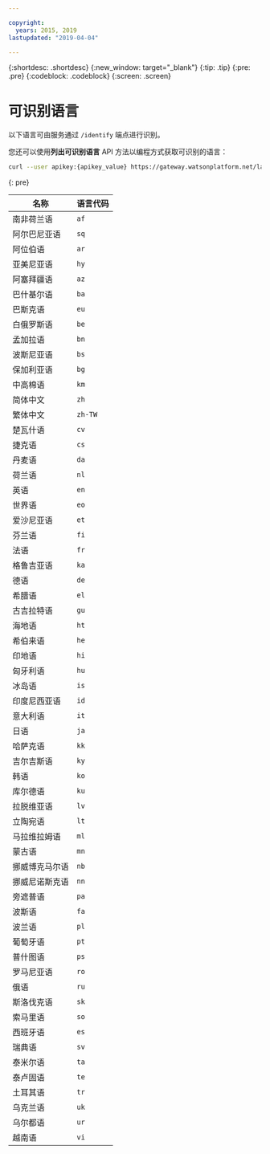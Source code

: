 ```yaml
---

copyright:
  years: 2015, 2019
lastupdated: "2019-04-04"

---
```


{:shortdesc: .shortdesc}
{:new_window: target="_blank"}
{:tip: .tip}
{:pre: .pre}
{:codeblock: .codeblock}
{:screen: .screen}

# 可识别语言

以下语言可由服务通过 `/identify` 端点进行识别。 

您还可以使用**列出可识别语言** API 方法以编程方式获取可识别的语言：

```bash
curl --user apikey:{apikey_value} https://gateway.watsonplatform.net/language-translator/api/v3/identifiable_languages?version=2018-05-01
```
{: pre}

<table>
 <thead>
  <th>
   名称
  </th>
  <th>
   语言代码
  </th>
  <tbody>
   <tr>
    <td>
     南非荷兰语
    </td>
    <td>
     <code>af</code>
    </td>
   </tr>
   <tr>
    <td>
     阿尔巴尼亚语
    </td>
    <td>
     <code>sq</code>
    </td>
   </tr>
   <tr>
    <td>
     阿位伯语
    </td>
    <td>
     <code>ar</code>
    </td>
   </tr>
   <tr>
    <td>
     亚美尼亚语
    </td>
    <td>
     <code>hy</code>
    </td>
   </tr>
   <tr>
    <td>
     阿塞拜疆语
    </td>
    <td>
     <code>az</code>
    </td>
   </tr>
   <tr>
    <td>
     巴什基尔语
    </td>
    <td>
     <code>ba</code>
    </td>
   </tr>
   <tr>
    <td>
     巴斯克语
    </td>
    <td>
     <code>eu</code>
    </td>
   </tr>
   <tr>
    <td>
     白俄罗斯语
    </td>
    <td>
     <code>be</code>
    </td>
   </tr>
   <tr>
    <td>
     孟加拉语
    </td>
    <td>
     <code>bn</code>
    </td>
   </tr>
   <tr>
    <td>
     波斯尼亚语
    </td>
    <td>
     <code>bs</code>
    </td>
   </tr>
   <tr>
    <td>
     保加利亚语
    </td>
    <td>
     <code>bg</code>
    </td>
   </tr>
   <tr>
    <td>
     中高棉语
    </td>
    <td>
     <code>km</code>
    </td>
   </tr>
   <tr>
    <td>
     简体中文
    </td>
    <td>
     <code>zh</code>
    </td>
   </tr>
   <tr>
    <td>
     繁体中文
    </td>
    <td>
     <code>zh-TW</code>
    </td>
   </tr>
   <tr>
    <td>
     楚瓦什语
    </td>
    <td>
     <code>cv</code>
    </td>
   </tr>
   <tr>
    <td>
     捷克语
    </td>
    <td>
     <code>cs</code>
    </td>
   </tr>
   <tr>
    <td>
     丹麦语
    </td>
    <td>
     <code>da</code>
    </td>
   </tr>
   <tr>
    <td>
     荷兰语
    </td>
    <td>
     <code>nl</code>
    </td>
   </tr>
   <tr>
    <td>
     英语
    </td>
    <td>
     <code>en</code>
    </td>
   </tr>
   <tr>
    <td>
     世界语
    </td>
    <td>
     <code>eo</code>
    </td>
   </tr>
   <tr>
    <td>
     爱沙尼亚语
    </td>
    <td>
     <code>et</code>
    </td>
   </tr>
   <tr>
    <td>
     芬兰语
    </td>
    <td>
     <code>fi</code>
    </td>
   </tr>
   <tr>
    <td>
     法语
    </td>
    <td>
     <code>fr</code>
    </td>
   </tr>
   <tr>
    <td>
     格鲁吉亚语
    </td>
    <td>
     <code>ka</code>
    </td>
   </tr>
   <tr>
    <td>
     德语
    </td>
    <td>
     <code>de</code>
    </td>
   </tr>
   <tr>
    <td>
     希腊语
    </td>
    <td>
     <code>el</code>
    </td>
   </tr>
   <tr>
    <td>
     古吉拉特语
    </td>
    <td>
     <code>gu</code>
    </td>
   </tr>
   <tr>
    <td>
     海地语
    </td>
    <td>
     <code>ht</code>
    </td>
   </tr>
   <tr>
    <td>
     希伯来语
    </td>
    <td>
     <code>he</code>
    </td>
   </tr>
   <tr>
    <td>
     印地语
    </td>
    <td>
     <code>hi</code>
    </td>
   </tr>
   <tr>
    <td>
     匈牙利语
    </td>
    <td>
     <code>hu</code>
    </td>
   </tr>
   <tr>
    <td>
     冰岛语
    </td>
    <td>
     <code>is</code>
    </td>
   </tr>
   <tr>
    <td>
     印度尼西亚语
    </td>
    <td>
     <code>id</code>
    </td>
   </tr>
   <tr>
    <td>
     意大利语
    </td>
    <td>
     <code>it</code>
    </td>
   </tr>
   <tr>
    <td>
     日语
    </td>
    <td>
     <code>ja</code>
    </td>
   </tr>
   <tr>
    <td>
     哈萨克语
    </td>
    <td>
     <code>kk</code>
    </td>
   </tr>
   <tr>
    <td>
     吉尔吉斯语
    </td>
    <td>
     <code>ky</code>
    </td>
   </tr>
   <tr>
    <td>
     韩语
    </td>
    <td>
     <code>ko</code>
    </td>
   </tr>
   <tr>
    <td>
     库尔德语
    </td>
    <td>
     <code>ku</code>
    </td>
   </tr>
   <tr>
    <td>
     拉脱维亚语
    </td>
    <td>
     <code>lv</code>
    </td>
   </tr>
   <tr>
    <td>
     立陶宛语
    </td>
    <td>
     <code>lt</code>
    </td>
   </tr>
   <tr>
    <td>
     马拉维拉姆语
    </td>
    <td>
     <code>ml</code>
    </td>
   </tr>
   <tr>
    <td>
     蒙古语
    </td>
    <td>
     <code>mn</code>
    </td>
   </tr>
   <tr>
    <td>
     挪威博克马尔语
    </td>
    <td>
     <code>nb</code>
    </td>
   </tr>
   <tr>
    <td>
     挪威尼诺斯克语
    </td>
    <td>
     <code>nn</code>
    </td>
   </tr>
   <tr>
    <td>
     旁遮普语
    </td>
    <td>
     <code>pa</code>
    </td>
   </tr>
   <tr>
    <td>
     波斯语
    </td>
    <td>
     <code>fa</code>
    </td>
   </tr>
   <tr>
    <td>
     波兰语
    </td>
    <td>
     <code>pl</code>
    </td>
   </tr>
   <tr>
    <td>
     葡萄牙语
    </td>
    <td>
     <code>pt</code>
    </td>
   </tr>
   <tr>
    <td>
     普什图语
    </td>
    <td>
     <code>ps</code>
    </td>
   </tr>
   <tr>
    <td>
     罗马尼亚语
    </td>
    <td>
     <code>ro</code>
    </td>
   </tr>
   <tr>
    <td>
     俄语
    </td>
    <td>
     <code>ru</code>
    </td>
   </tr>
   <tr>
    <td>
     斯洛伐克语
    </td>
    <td>
     <code>sk</code>
    </td>
   </tr>
   <tr>
    <td>
     索马里语
    </td>
    <td>
     <code>so</code>
    </td>
   </tr>
   <tr>
    <td>
     西班牙语
    </td>
    <td>
     <code>es</code>
    </td>
   </tr>
   <tr>
    <td>
     瑞典语
    </td>
    <td>
     <code>sv</code>
    </td>
   </tr>
   <tr>
    <td>
     泰米尔语
    </td>
    <td>
     <code>ta</code>
    </td>
   </tr>
   <tr>
    <td>
     泰卢固语
    </td>
    <td>
     <code>te</code>
    </td>
   </tr>
   <tr>
    <td>
     土耳其语
    </td>
    <td>
     <code>tr</code>
    </td>
   </tr>
   <tr>
    <td>
     乌克兰语
    </td>
    <td>
     <code>uk</code>
    </td>
   </tr>
   <tr>
    <td>
     乌尔都语
    </td>
    <td>
     <code>ur</code>
    </td>
   </tr>
   <tr>
    <td>
     越南语
    </td>
    <td>
     <code>vi</code>
    </td>
   </tr>
  </tbody>
 </thead>
</table>
